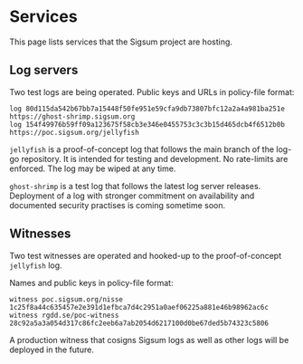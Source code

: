 # Services

This page lists services that the Sigsum project are hosting.

## Log servers

Two test logs are being operated.  Public keys and URLs in policy-file format:

    log 80d115da542b67bb7a15448f50fe951e59cfa9db73807bfc12a2a4a981ba251e https://ghost-shrimp.sigsum.org
    log 154f49976b59ff09a123675f58cb3e346e0455753c3c3b15d465dcb4f6512b0b https://poc.sigsum.org/jellyfish

`jellyfish` is a proof-of-concept log that follows the main branch of the log-go
repository.  It is intended for testing and development.  No rate-limits are
enforced.  The log may be wiped at any time.

`ghost-shrimp` is a test log that follows the latest log server releases.
Deployment of a log with stronger commitment on availability and documented
security practises is coming sometime soon.

## Witnesses

Two test witnesses are operated and hooked-up to the proof-of-concept
`jellyfish` log.

Names and public keys in policy-file format:

    witness poc.sigsum.org/nisse 1c25f8a44c635457e2e391d1efbca7d4c2951a0aef06225a881e46b98962ac6c
    witness rgdd.se/poc-witness  28c92a5a3a054d317c86fc2eeb6a7ab2054d6217100d0be67ded5b74323c5806

A production witness that cosigns Sigsum logs as well as other logs will be
deployed in the future.
